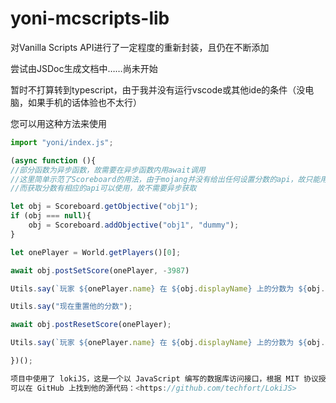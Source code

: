 # yoni-mcscripts-lib

对Vanilla Scripts API进行了一定程度的重新封装，且仍在不断添加

尝试由JSDoc生成文档中……尚未开始

暂时不打算转到typescript，由于我并没有运行vscode或其他ide的条件（没电脑，如果手机的话体验也不太行）

您可以用这种方法来使用
```js
import "yoni/index.js";

(async function (){
//部分函数为异步函数，故需要在异步函数内用await调用
//这里简单示范了Scoreboard的用法，由于mojang并没有给出任何设置分数的api，故只能用命令完成分数的设置。
//而获取分数有相应的api可以使用，故不需要异步获取

let obj = Scoreboard.getObjective("obj1");
if (obj === null){
    obj = Scoreboard.addObjective("obj1", "dummy");
}

let onePlayer = World.getPlayers()[0];

await obj.postSetScore(onePlayer, -3987)

Utils.say(`玩家 ${onePlayer.name} 在 ${obj.displayName} 上的分数为 ${obj.getScore(onePlayer)}`); //分数为 -3987

Utils.say("现在重置他的分数");

await obj.postResetScore(onePlayer);

Utils.say(`玩家 ${onePlayer.name} 在 ${obj.displayName} 上的分数为 ${obj.getScore(onePlayer)}`); //分数为 undefined

})();

项目中使用了 lokiJS，这是一个以 JavaScript 编写的数据库访问接口，根据 MIT 协议授权许可。  
可以在 GitHub 上找到他的源代码：<https://github.com/techfort/LokiJS>